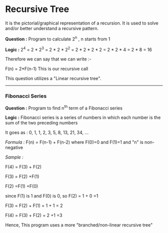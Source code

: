 # Recursive Tree
It is the pictorial/graphical representation of a recursion. It is used to solve and/or better understand a recursive pattern.

**Question :** Program to calculate 2<sup>n</sup> , n starts from 1

**Logic :** 2<sup>4</sup> = 2 * 2<sup>3</sup> = 2 * 2 * 2<sup>2</sup> = 2 * 2 * 2 * 2 = 2 * 2 * 4 = 2 * 8 = 16

Therefore we can say that we can write :-  

F(n) = 2*F(n-1)              This is our recursive call

This question utilizes a "Linear recursive tree".

---

 ### Fibonacci Series

**Question :** Program to find n<sup>th</sup> term of a Fibonacci series

**Logic :** Fibonacci series is a series of numbers in which each number is the sum of the two preceding numbers

It goes as : 0, 1, 1, 2, 3, 5, 8, 13, 21, 34, ... 

*Formula :* F(n) = F(n-1) + F(n-2)   where F(0)=0 and F(1)=1 and "n" is non-negative

*Sample :* 

F(4) = F(3) + F(2)

F(3) = F(2) +F(1)

F(2) =F(1) +F(0)

since F(1) is 1 and F(0) is 0, so F(2) = 1 + 0 =1

F(3) = F(2) + F(1) = 1 + 1 = 2

F(4) = F(3) + F(2) = 2 +1 =3

Hence, This program uses a more "branched/non-linear recursive tree"
